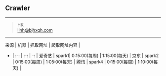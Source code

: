 ## Crawler

---
> HK  
> linh@bjhxqh.com

---------



来源 | 机器 | 抓取网址 | 爬取网址内容 |
- | :-: | :-: | -: |
爱奇艺 | spark1| 0:15:00(每周) | 1:15:00(每天)   |
京东   | spark2 | 0:15:00(每周)  | 1:05:00(每天) |
腾讯   | spark4 | 0:15:00(每周)  | 1:10:00(每天) |





